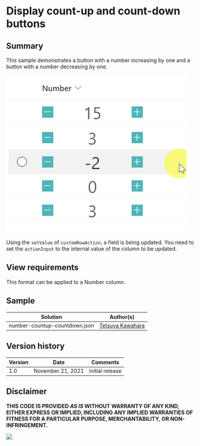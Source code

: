 # Display count-up and count-down buttons

## Summary
This sample demonstrates a button with a number increasing by one and a button with a number decreasing by one.

![screenshot of the sample](./assets/screen_capture.gif)

Using the `setValue` of `customRowAction`, a field is being updated. You need to set the `actionInput` to the internal value of the column to be updated.

## View requirements
This format can be applied to a Number column.

## Sample

Solution                      |Author(s)
------------------------------|---------------------------
number-countup-countdown.json |[Tetsuya Kawahara](https://twitter.com/techan_k)

## Version history

Version |Date              |Comments
--------|------------------|--------
1.0     |November 21, 2021 |Initial release

## Disclaimer
**THIS CODE IS PROVIDED *AS IS* WITHOUT WARRANTY OF ANY KIND, EITHER EXPRESS OR IMPLIED, INCLUDING ANY IMPLIED WARRANTIES OF FITNESS FOR A PARTICULAR PURPOSE, MERCHANTABILITY, OR NON-INFRINGEMENT.**

<img src="https://telemetry.sharepointpnp.com/sp-dev-list-formatting/column-samples/number-countup-countdown" />